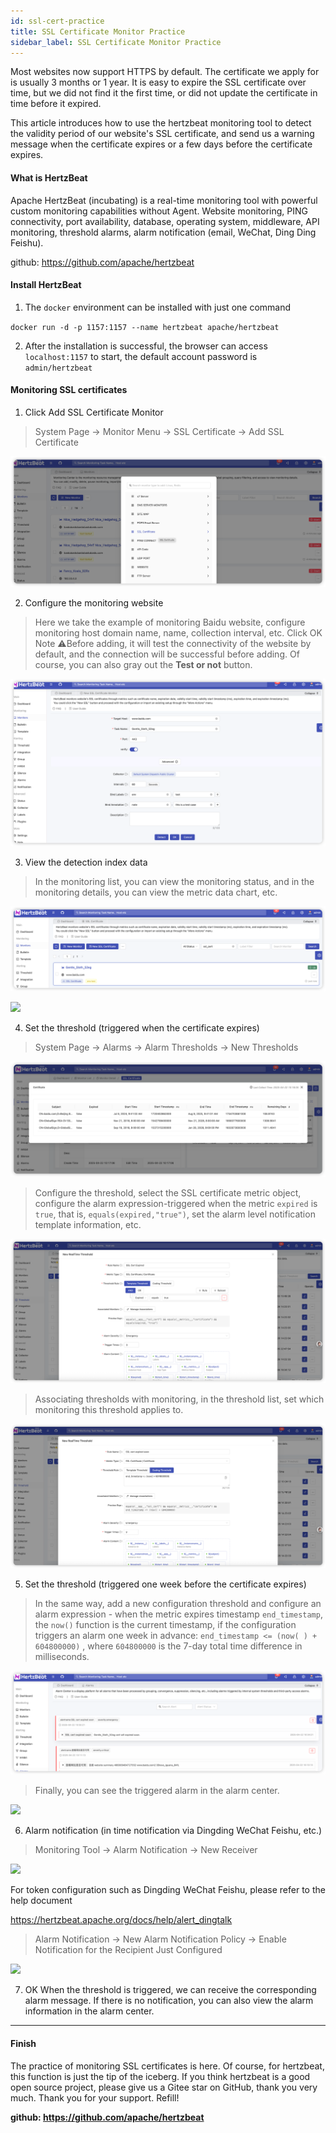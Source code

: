```yaml
---
id: ssl-cert-practice  
title: SSL Certificate Monitor Practice      
sidebar_label: SSL Certificate Monitor Practice
---
```


Most websites now support HTTPS by default. The certificate we apply for is usually 3 months or 1 year. It is easy to expire the SSL certificate over time, but we did not find it the first time, or did not update the certificate in time before it expired.

This article introduces how to use the hertzbeat monitoring tool to detect the validity period of our website's SSL certificate, and send us a warning message when the certificate expires or a few days before the certificate expires.

#### What is HertzBeat

Apache HertzBeat (incubating) is a real-time monitoring tool with powerful custom monitoring capabilities without Agent. Website monitoring, PING connectivity, port availability, database, operating system, middleware, API monitoring, threshold alarms, alarm notification (email, WeChat, Ding Ding Feishu).

github: <https://github.com/apache/hertzbeat>

#### Install HertzBeat

1. The `docker` environment can be installed with just one command

`docker run -d -p 1157:1157 --name hertzbeat apache/hertzbeat`

2. After the installation is successful, the browser can access `localhost:1157` to start, the default account password is `admin/hertzbeat`

#### Monitoring SSL certificates

1. Click Add SSL Certificate Monitor

> System Page -> Monitor Menu -> SSL Certificate -> Add SSL Certificate

![](/img/docs/start/ssl_1.png)

2. Configure the monitoring website

> Here we take the example of monitoring Baidu website, configure monitoring host domain name, name, collection interval, etc.
> Click OK Note ⚠️Before adding, it will test the connectivity of the website by default, and the connection will be successful before adding. Of course, you can also gray out the **Test or not** button.

![](/img/docs/start/ssl_2.png)

3. View the detection index data

> In the monitoring list, you can view the monitoring status, and in the monitoring details, you can view the metric data chart, etc.

![](/img/docs/start/ssl_3.png)

![](/img/docs/start/ssl_11.png)

4. Set the threshold (triggered when the certificate expires)

> System Page -> Alarms -> Alarm Thresholds -> New Thresholds

![](/img/docs/start/ssl_4.png)

> Configure the threshold, select the SSL certificate metric object, configure the alarm expression-triggered when the metric `expired` is `true`, that is, `equals(expired,"true")`, set the alarm level notification template information, etc.

![](/img/docs/start/ssl_5.png)

> Associating thresholds with monitoring, in the threshold list, set which monitoring this threshold applies to.

![](/img/docs/start/ssl_6.png)

5. Set the threshold (triggered one week before the certificate expires)

> In the same way, add a new configuration threshold and configure an alarm expression - when the metric expires timestamp `end_timestamp`, the `now()` function is the current timestamp, if the configuration triggers an alarm one week in advance: `end_timestamp <= (now( ) + 604800000)` , where `604800000` is the 7-day total time difference in milliseconds.

![](/img/docs/start/ssl_7.png)

> Finally, you can see the triggered alarm in the alarm center.

![](/img/docs/start/ssl_8.png)

6. Alarm notification (in time notification via Dingding WeChat Feishu, etc.)

> Monitoring Tool -> Alarm Notification -> New Receiver

![](/img/docs/start/ssl_10.png)

For token configuration such as Dingding WeChat Feishu, please refer to the help document

<https://hertzbeat.apache.org/docs/help/alert_dingtalk>

> Alarm Notification -> New Alarm Notification Policy -> Enable Notification for the Recipient Just Configured

![](/img/docs/start/ssl_11.png)

7. OK When the threshold is triggered, we can receive the corresponding alarm message. If there is no notification, you can also view the alarm information in the alarm center.

----

#### Finish

The practice of monitoring SSL certificates is here. Of course, for hertzbeat, this function is just the tip of the iceberg. If you think hertzbeat is a good open source project, please give us a Gitee star on GitHub, thank you very much. Thank you for your support. Refill!

**github: <https://github.com/apache/hertzbeat>**

